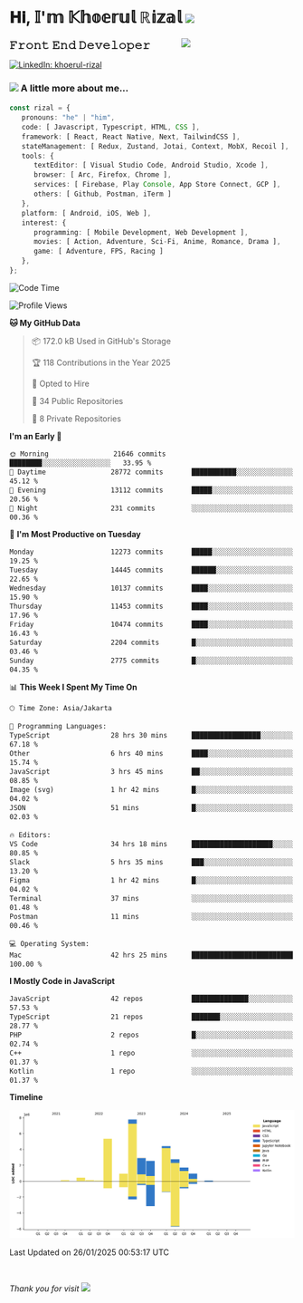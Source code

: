 <h1> 𝐇𝐢, 𝕀'𝕞 𝕂𝕙𝕠𝕖𝕣𝕦𝕝 ℝ𝕚𝕫𝕒𝕝 <img src="https://media.giphy.com/media/mGcNjsfWAjY5AEZNw6/giphy.gif" width="50"></h1>
<img align='right' src="https://media.giphy.com/media/v1.Y2lkPTc5MGI3NjExOWI2ajR2NGJubzBsZHFuaHMwajRrcDNsNXJwOG8yb3F0NjhkNXF4OSZlcD12MV9pbnRlcm5hbF9naWZfYnlfaWQmY3Q9cw/fkZukR450RQ1qnGaq9/giphy.gif" width="200">
<strong style="font-size:20px;">𝙵𝚛𝚘𝚗𝚝 𝙴𝚗𝚍 𝙳𝚎𝚟𝚎𝚕𝚘𝚙𝚎𝚛</strong>
</p></em>

[![LinkedIn: khoerul-rizal](https://img.shields.io/badge/khoerul--rizal-blue?style=flat-square&logo=Linkedin&logoColor=white&link=https://www.linkedin.com/in/khoerul-rizal/)](https://www.linkedin.com/in/khoerul-rizal/)

### <img src="https://media.giphy.com/media/VgCDAzcKvsR6OM0uWg/giphy.gif" width="50"> A little more about me...

```typescript
const rizal = {
   pronouns: "he" | "him",
   code: [ Javascript, Typescript, HTML, CSS ],
   framework: [ React, React Native, Next, TailwindCSS ],
   stateManagement: [ Redux, Zustand, Jotai, Context, MobX, Recoil ],
   tools: {
      textEditor: [ Visual Studio Code, Android Studio, Xcode ],
      browser: [ Arc, Firefox, Chrome ],
      services: [ Firebase, Play Console, App Store Connect, GCP ],
      others: [ Github, Postman, iTerm ]
   },
   platform: [ Android, iOS, Web ],
   interest: {
      programming: [ Mobile Development, Web Development ],
      movies: [ Action, Adventure, Sci-Fi, Anime, Romance, Drama ],
      game: [ Adventure, FPS, Racing ]
   },
};
```

<!--START_SECTION:waka-->
![Code Time](http://img.shields.io/badge/Code%20Time-2%2C132%20hrs%2058%20mins-blue)

![Profile Views](http://img.shields.io/badge/Profile%20Views-1-blue)

**🐱 My GitHub Data** 

> 📦 172.0 kB Used in GitHub's Storage 
 > 
> 🏆 118 Contributions in the Year 2025
 > 
> 💼 Opted to Hire
 > 
> 📜 34 Public Repositories 
 > 
> 🔑 8 Private Repositories 
 > 
**I'm an Early 🐤** 

```text
🌞 Morning                21646 commits       ████████░░░░░░░░░░░░░░░░░   33.95 % 
🌆 Daytime                28772 commits       ███████████░░░░░░░░░░░░░░   45.12 % 
🌃 Evening                13112 commits       █████░░░░░░░░░░░░░░░░░░░░   20.56 % 
🌙 Night                  231 commits         ░░░░░░░░░░░░░░░░░░░░░░░░░   00.36 % 
```
📅 **I'm Most Productive on Tuesday** 

```text
Monday                   12273 commits       █████░░░░░░░░░░░░░░░░░░░░   19.25 % 
Tuesday                  14445 commits       ██████░░░░░░░░░░░░░░░░░░░   22.65 % 
Wednesday                10137 commits       ████░░░░░░░░░░░░░░░░░░░░░   15.90 % 
Thursday                 11453 commits       ████░░░░░░░░░░░░░░░░░░░░░   17.96 % 
Friday                   10474 commits       ████░░░░░░░░░░░░░░░░░░░░░   16.43 % 
Saturday                 2204 commits        █░░░░░░░░░░░░░░░░░░░░░░░░   03.46 % 
Sunday                   2775 commits        █░░░░░░░░░░░░░░░░░░░░░░░░   04.35 % 
```


📊 **This Week I Spent My Time On** 

```text
🕑︎ Time Zone: Asia/Jakarta

💬 Programming Languages: 
TypeScript               28 hrs 30 mins      █████████████████░░░░░░░░   67.18 % 
Other                    6 hrs 40 mins       ████░░░░░░░░░░░░░░░░░░░░░   15.74 % 
JavaScript               3 hrs 45 mins       ██░░░░░░░░░░░░░░░░░░░░░░░   08.85 % 
Image (svg)              1 hr 42 mins        █░░░░░░░░░░░░░░░░░░░░░░░░   04.02 % 
JSON                     51 mins             █░░░░░░░░░░░░░░░░░░░░░░░░   02.03 % 

🔥 Editors: 
VS Code                  34 hrs 18 mins      ████████████████████░░░░░   80.85 % 
Slack                    5 hrs 35 mins       ███░░░░░░░░░░░░░░░░░░░░░░   13.20 % 
Figma                    1 hr 42 mins        █░░░░░░░░░░░░░░░░░░░░░░░░   04.02 % 
Terminal                 37 mins             ░░░░░░░░░░░░░░░░░░░░░░░░░   01.48 % 
Postman                  11 mins             ░░░░░░░░░░░░░░░░░░░░░░░░░   00.46 % 

💻 Operating System: 
Mac                      42 hrs 25 mins      █████████████████████████   100.00 % 
```

**I Mostly Code in JavaScript** 

```text
JavaScript               42 repos            ██████████████░░░░░░░░░░░   57.53 % 
TypeScript               21 repos            ███████░░░░░░░░░░░░░░░░░░   28.77 % 
PHP                      2 repos             █░░░░░░░░░░░░░░░░░░░░░░░░   02.74 % 
C++                      1 repo              ░░░░░░░░░░░░░░░░░░░░░░░░░   01.37 % 
Kotlin                   1 repo              ░░░░░░░░░░░░░░░░░░░░░░░░░   01.37 % 
```



**Timeline**

![Lines of Code chart](https://raw.githubusercontent.com/khoerulrizal/khoerulrizal/main/assets/bar_graph.png)


 Last Updated on 26/01/2025 00:53:17 UTC
<!--END_SECTION:waka-->
</details>
<br/>

<em>Thank you for visit</em> <img src="https://media.giphy.com/media/v1.Y2lkPTc5MGI3NjExcHdvNm1qZWtjaGw0ZjdwM3Z3NnY2dHlueTVuODBta2FiY20wM2YybSZlcD12MV9pbnRlcm5hbF9naWZfYnlfaWQmY3Q9cw/tV25tpdKqdFa9x81k2/giphy.gif" width="40">
